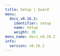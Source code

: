 ```yaml
---
title: Setup | Guard
menu:
  docs_v0.16.2:
    identifier: setup
    name: Setup
    weight: 30
menu_name: docs_v0.16.2
info:
  version: v0.16.2
---
```


